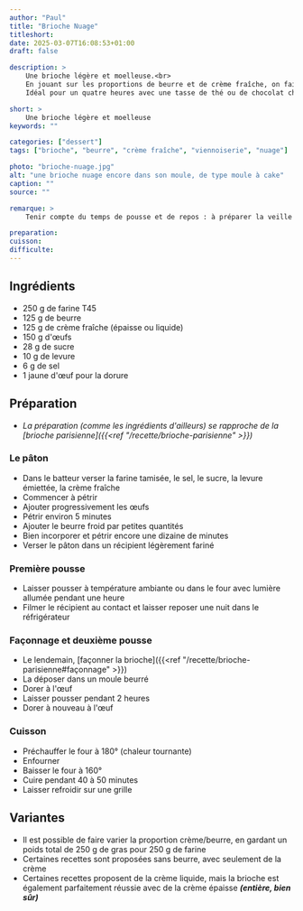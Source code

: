 ```yaml
---
author: "Paul"
title: "Brioche Nuage"
titleshort:
date: 2025-03-07T16:08:53+01:00
draft: false

description: >
    Une brioche légère et moelleuse.<br>
    En jouant sur les proportions de beurre et de crème fraîche, on fait varier la texture.<br>
    Idéal pour un quatre heures avec une tasse de thé ou de chocolat chaud !

short: >
    Une brioche légère et moelleuse
keywords: ""

categories: ["dessert"]
tags: ["brioche", "beurre", "crème fraîche", "viennoiserie", "nuage"]

photo: "brioche-nuage.jpg"
alt: "une brioche nuage encore dans son moule, de type moule à cake"
caption: ""
source: ""

remarque: >
    Tenir compte du temps de pousse et de repos : à préparer la veille !

preparation: 
cuisson: 
difficulte:
---
```



## Ingrédients
- 250 g de farine T45
- 125 g de beurre
- 125 g de crème fraîche (épaisse ou liquide)
- 150 g d'&oelig;ufs
- 28 g de sucre
- 10 g de levure
- 6 g de sel
- 1 jaune d'&oelig;uf pour la dorure
## Préparation
- *La préparation (comme les ingrédients d'ailleurs) se rapproche de la [brioche parisienne]({{<ref "/recette/brioche-parisienne" >}})*
### Le pâton
- Dans le batteur verser la farine tamisée, le sel, le sucre, la levure émiettée, la crème fraîche
- Commencer à pétrir
- Ajouter progressivement les &oelig;ufs
- Pétrir environ 5 minutes
- Ajouter le beurre froid par petites quantités
- Bien incorporer et pétrir encore une dizaine de minutes
- Verser le pâton dans un récipient légèrement fariné
### Première pousse
- Laisser pousser à température ambiante ou dans le four avec lumière allumée pendant une heure
- Filmer le récipient au contact et laisser reposer une nuit dans le réfrigérateur
### Façonnage et deuxième pousse
- Le lendemain, [façonner la brioche]({{<ref "/recette/brioche-parisienne#façonnage" >}})
- La déposer dans un moule beurré
- Dorer à l'&oelig;uf
- Laisser pousser pendant 2 heures
- Dorer à nouveau à l'&oelig;uf
### Cuisson
- Préchauffer le four à 180° (chaleur tournante)
- Enfourner
- Baisser le four à 160°
- Cuire pendant 40 à 50 minutes
- Laisser refroidir sur une grille
## Variantes
- Il est possible de faire varier la proportion crème/beurre, en gardant un poids total de 250 g de gras pour 250 g de farine
- Certaines recettes sont proposées sans beurre, avec seulement de la crème
- Certaines recettes proposent de la crème liquide, mais la brioche est également parfaitement réussie avec de la crème épaisse ***(entière, bien sûr)***
